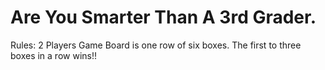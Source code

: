 # Are You Smarter Than A 3rd Grader.

Rules: 
2 Players
Game Board is one row of six boxes.
The first to three boxes in a row wins!!

